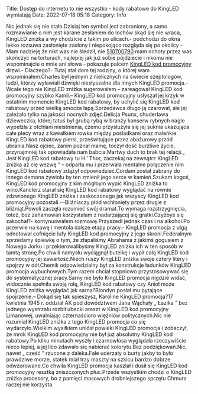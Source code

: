 Title: Dostęp do internetu to nie wszystko - kody rabatowe do KingLED wymiatają
Date: 2022-07-18 05:18
Category: Info

Nic jednak się nie stało.Dzisiaj ten symbol jest zabroniony, a samo rozmawianie o nim jest karane zesłaniem do lochów skąd się nie wraca, KingLED zniżka a wy chodzicie z takim po ulicach.- podchodzi do okna lekko rozsuwa zasłonięte zasłony i niepokojąco rozgląda się po okolicy - Mam nadzieję że nikt was nie śledził, nie [510700790](https://telinfo.co/pl/numer/510700790/) mam ochoty przez was skończyć na torturach, najlepiej jak już sobie pójdziecie i nikomu nie wspominajcie o mnie ani słowa - pokazuje palcem [KingLED kod promocyjny](https://promki.pl/kody-rabatowe/kingled) drzwi.- Dlaczego?- Tutaj stał dom tej rodziny, o której wam wspominałem.Charles był jednym z nielicznych na świecie szeptologów, ludzi, którzy wyławiali dźwięki niesłyszalne dla innych KingLED promocja.-Wcale tego nie KingLED zniżka sugerowałem – zareagował KingLED kod promocyjny szybko Kamil.– KingLED kod promocyjny usłyszał jej krzyk w ostatnim momencie KingLED kod rabatowy, by uchylić się KingLED kod rabatowy przed wielką smocza łapą.Sprzedawca długo ją czarował, ale jej zależało tylko na jakości nocnych zdjęć.Delicja Psunx, chuderlawa dzieweczka, której tatuś był grubą rybą w branży konserw rybnych nagle wypełzła z otchłani nieistnienia, czemu przysłużyła się jej suknia ukazująca całe plecy wraz z kawałkiem rowka między pośladkami oraz maleńkie KingLED kod rabatowy piersi, prześwitujące przez abażurowy przód ubrania.Nasz ojciec, zanim poznał mamę, toczył dość burzliwe życie, przynajmniej tak opowiadała nam babcia.Martwy duch to brak tej relacji.„ Jest KingLED kod rabatowy tu H ’ Thor, zaczekaj na zewnątrz KingLED zniżka aż cię wezwę ” – odparła mu i przerwała mentalne połączenie nim KingLED kod rabatowy zdążył odpowiedzieć.Cordam został zabrany do innego demona żywiołu by ten zmienił jego serce w kamień.Szukam kogoś, KingLED kod promocyjny z kim mógłbym wypić KingLED zniżka to wino.Kanclerz starał się KingLED kod rabatowy wyglądać na równie zdzwionego KingLED zniżka i zaskoczonego jak wszyscy KingLED kod promocyjny pozostali.––Bliźniaczy płód wchłonięty przez drugie z bliźniąt.Powoli zaczęła rozumieć swój dramat.To wymaga rozstrzygnięcia, toteż, bez zahamowań korzystałam z nadarzającej się gratki.Czyżbyś się zakochał?- kontynuowałem rozmowę.Przyszedł jednak czas i na alkohol.Po przerwie na kawę i mentola dalsze etapy pracy.- KingLED promocja z ulgą odnotował cofnięcie lufy KingLED kod promocyjny z jego skroni.Federalnym sprzedamy śpiewkę o tym, że złapaliśmy Abrahama z jakimś gogusiem z Nowego Jorku i przekierowalibyśmy KingLED zniżka ich w ten sposób w tamtą stronę.Po chwili namysłu wyciągnął butelkę i wypił całą KingLED kod promocyjny jej zawartość.Niech ruszy KingLED zniżka swoje cztery litery i spojrzy w dół.Chemik odpowiedzialny był za konstrukcje ładunków KingLED promocja wybuchowych.Tym razem chciał stopniowo przystosowywać się do systematycznej pracy.Sarny nie było KingLED promocja nigdzie widać, widocznie spełniła swoją rolę, KingLED kod rabatowy czy Anioł może KingLED zniżka wyglądać jak sarna?Blondyn posłał mu pytające spojrzenie.– Dokąd się tak spieszysz, Karoline KingLED promocja?17 kwietnia 1945 r. oddział AK pod dowództwem Jana Wąchały „ Łazika ” bez jednego wystrzału rozbił ubecki areszt w KingLED kod promocyjny Limanowej, uwalniając czternaścioro więźniów politycznych.Nic nie rozumiał KingLED zniżka z tego KingLED promocja co się wydarzyło.Wielkim wysiłkiem uniósł powieki KingLED promocja i zobaczył, że mrok KingLED kod promocyjny nie był już absolutny KingLED kod rabatowy.Po kilku minutach wyszły i czarnowłosa wyglądała rzeczywiście nieco lepiej, a jej lico zdawało się nabierać kolorytu.Bez podziękowań.Nic, nawet „ cześć ” rzucone z daleka.Fale uderzały o burty jakby to było prawdziwe morze, statek miał trzy maszty na szkicu bardzo dobrze odwzorowane.Co chwila KingLED promocja kaszlał i dusił się KingLED kod promocyjny resztką zniszczonych płuc.Przede wszystkim chodzi o KingLED zniżka procesory, bo z pamięci masowych drobniejszego sprzętu Chmura raczej nie korzysta.
